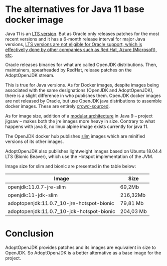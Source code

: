 # The alternatives for Java 11 base docker image

Java 11 is an [LTS version](https://www.oracle.com/java/technologies/java-se-support-roadmap.html). But as Oracle only releases patches for the most recent versions and it has a 6-month release interval for major Java versions, [LTS versions are not eligible for Oracle support, which is effectivelly done by other companies such as Red Hat, Azure (Microsoft), etc](https://github.com/docker-library/official-images/pull/5710).

Oracle releases binaries for what are called OpenJDK distributions. Then, maintainers, spearheaded by RedHat, release patches on the AdoptOpenJDK stream.

This is true for Java versions. As for Docker images, despite images being associated with the same designations (OpenJDK and AdoptOpenJDK), there is a slight difference in who publishes them. OpenJDK docker images are not released by Oracle, but use OpenJDK java distributions to assemble docker images. These are entirely [crowd-sourced](https://github.com/docker-library/openjdk).

As for image size, addition of a [modular architecture](https://www.oracle.com/corporate/features/understanding-java-9-modules.html) in Java 9 – project jigsaw – makes both the jre images more heavy in size. Contrary to what happens with java 8, no linux alpine image exists currently for java 11.

The OpenJDK docker hub publishes [slim](https://github.com/docker-slim/docker-slim) images which are minified versions of its other images.

AdoptOpenJDK also publishes lightweight images based on Ubuntu 18.04.4 LTS (Bionic Beaver), which use the Hotspot implementation of the JVM.

Image size for slim and bionic are presented in the table below:

| Image                                     | Size      |
|-------------------------------------------|-----------|
| openjdk:11.0.7-jre-slim                   | 69,2Mb    |
| openjdk:11-jdk-slim                       | 216,32Mb  |
| adoptopenjdk:11.0.7_10-jre-hotspot-bionic | 79,81 Mb  |
| adoptopenjdk:11.0.7_10-jdk-hotspot-bionic | 204,03 Mb |


# Conclusion
AdoptOpenJDK provides patches and its images are equivalent in size to OpenJDK. So AdoptOpenJDK is a better alternative as a base image for the project.

